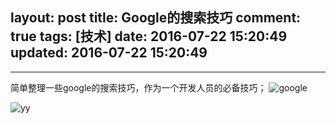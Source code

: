 layout: post
title: Google的搜索技巧
comment: true
tags: [技术]
date: 2016-07-22 15:20:49
updated: 2016-07-22 15:20:49
---

------
简单整理一些google的搜索技巧，作为一个开发人员的必备技巧；
![google](http://oa1wnpe3m.bkt.clouddn.com/Google.png) 
<!-- more -->
![yy](http://oa1wnpe3m.bkt.clouddn.com/g2222.png) 
